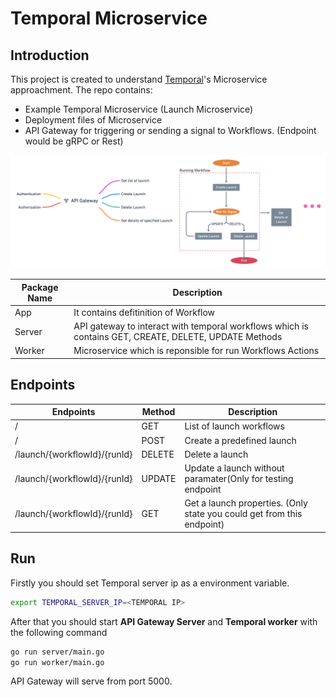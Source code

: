 # Temporal Microservice

## Introduction

This project is created to understand <a href="https://docs.temporal.io/">Temporal</a>'s Microservice approachment. The repo contains:

- Example Temporal Microservice (Launch Microservice)
- Deployment files of Microservice
- API Gateway for triggering or sending a signal to Workflows. (Endpoint would be gRPC or Rest)

![Temporal flow implementation](https://github.com/esgungor/temporal-microservice/blob/main/docs/TemporalFlow.png?raw=true)

<table>
<thead>
<th>Package Name</th>
<th>Description</th>

</thead>
<tbody>
<tr>
<td>App</td>
<td>It contains defitinition of Workflow</td>
<tr>

<td>Server</td>
<td>API gateway to interact with temporal workflows which is contains GET, CREATE, DELETE, UPDATE Methods</td>
</tr>
<tr>

<td>Worker</td>
<td>Microservice which is reponsible for run Workflows Actions</td>
</tr>
</tbody>

</table>

## Endpoints

<table>
<thead>
<th>Endpoints</th>
<th>Method</th>

<th>Description</th>

</thead>
<tbody>
<tr>
<td>/</td>
<td>GET</td>
<td>List of launch workflows</td>
</tr>

<tr>
<td>/</td>
<td>POST</td>
<td>Create a predefined launch</td>
</tr>

<tr>
<td>/launch/{workflowId}/{runId}</td>
<td>DELETE</td>
<td>Delete a launch</td>
</tr>

<tr>
<td>/launch/{workflowId}/{runId}</td>
<td>UPDATE</td>
<td>Update a launch without paramater(Only for testing endpoint</td>
</tr>

<tr>
<td>/launch/{workflowId}/{runId}</td>
<td>GET</td>
<td>Get a launch properties. (Only state you could get from this endpoint)</td>
</tr>
</tbody>

</table>

## Run

Firstly you should set Temporal server ip as a environment variable.

```bash
export TEMPORAL_SERVER_IP=<TEMPORAL IP>
```

After that you should start <b>API Gateway Server</b> and <b>Temporal worker</b> with the following command

```bash
go run server/main.go
go run worker/main.go
```

API Gateway will serve from port 5000.
